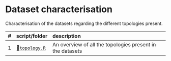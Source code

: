 
# Dataset characterisation

Characterisation of the datasets regarding the different topologies
present.

| \# | script/folder                  | description                                               |
| :- | :----------------------------- | :-------------------------------------------------------- |
| 1  | [📄`topology.R`](01-topology.R) | An overview of all the topologies present in the datasets |
